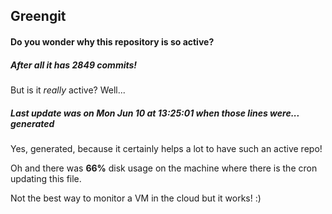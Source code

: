 ## Greengit

#### Do you wonder why this repository is so active?

##### After all it has 2849 commits!

But is it *really* active? Well...

##### Last update was on Mon Jun 10 at 13:25:01 when those lines were... generated

Yes, generated, because it certainly helps a lot to have such an active repo!

Oh and there was **66%** disk usage on the machine
where there is the cron updating this file.

Not the best way to monitor a VM in the cloud but it works! :)
